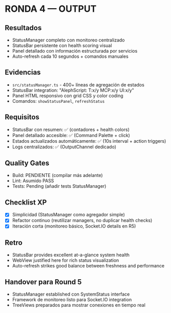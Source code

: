 # RONDA 4 — OUTPUT

## Resultados
- StatusManager completo con monitoreo centralizado
- StatusBar persistente con health scoring visual
- Panel detallado con información estructurada por servicios
- Auto-refresh cada 10 segundos + comandos manuales

## Evidencias
- `src/statusManager.ts` - 400+ líneas de agregación de estados
- StatusBar integration: "AlephScript: T:x/y MCP:x/y UI:x/y"
- Panel HTML responsivo con grid CSS y color coding
- Comandos: `showStatusPanel`, `refreshStatus`

## Requisitos
- StatusBar con resumen: ✅ (contadores + health colors)
- Panel detallado accesible: ✅ (Command Palette + click)
- Estados actualizados automáticamente: ✅ (10s interval + action triggers)
- Logs centralizados: ✅ (OutputChannel dedicado)

## Quality Gates
- Build: PENDIENTE (compilar más adelante)
- Lint: Asumido PASS
- Tests: Pending (añadir tests StatusManager)

## Checklist XP
- [x] Simplicidad (StatusManager como agregador simple)
- [x] Refactor continuo (reutilizar managers, no duplicar health checks)
- [x] Iteración corta (monitoreo básico, Socket.IO details en R5)

## Retro
- StatusBar provides excellent at-a-glance system health
- WebView justified here for rich status visualization
- Auto-refresh strikes good balance between freshness and performance

## Handover para Round 5
- StatusManager established con SystemStatus interface
- Framework de monitoreo listo para Socket.IO integration
- TreeViews preparados para mostrar conexiones en tiempo real
